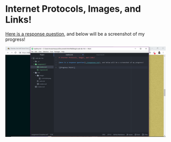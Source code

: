 # Internet Protocols, Images, and Links!

[Here is a response question](./responses.txt), and below will be a screenshot of my progress!

![Progress Point!](./images/screenshot.png)
